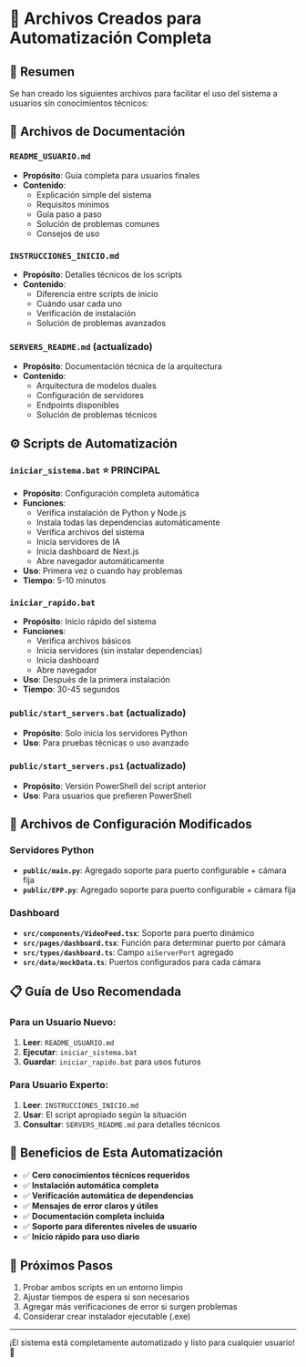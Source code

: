 # 📁 Archivos Creados para Automatización Completa

## 🎯 Resumen
Se han creado los siguientes archivos para facilitar el uso del sistema a usuarios sin conocimientos técnicos:

## 📖 Archivos de Documentación

### `README_USUARIO.md`
- **Propósito**: Guía completa para usuarios finales
- **Contenido**:
  - Explicación simple del sistema
  - Requisitos mínimos
  - Guía paso a paso
  - Solución de problemas comunes
  - Consejos de uso

### `INSTRUCCIONES_INICIO.md`
- **Propósito**: Detalles técnicos de los scripts
- **Contenido**:
  - Diferencia entre scripts de inicio
  - Cuándo usar cada uno
  - Verificación de instalación
  - Solución de problemas avanzados

### `SERVERS_README.md` (actualizado)
- **Propósito**: Documentación técnica de la arquitectura
- **Contenido**:
  - Arquitectura de modelos duales
  - Configuración de servidores
  - Endpoints disponibles
  - Solución de problemas técnicos

## ⚙️ Scripts de Automatización

### `iniciar_sistema.bat` ⭐ **PRINCIPAL**
- **Propósito**: Configuración completa automática
- **Funciones**:
  - Verifica instalación de Python y Node.js
  - Instala todas las dependencias automáticamente
  - Verifica archivos del sistema
  - Inicia servidores de IA
  - Inicia dashboard de Next.js
  - Abre navegador automáticamente
- **Uso**: Primera vez o cuando hay problemas
- **Tiempo**: 5-10 minutos

### `iniciar_rapido.bat`
- **Propósito**: Inicio rápido del sistema
- **Funciones**:
  - Verifica archivos básicos
  - Inicia servidores (sin instalar dependencias)
  - Inicia dashboard
  - Abre navegador
- **Uso**: Después de la primera instalación
- **Tiempo**: 30-45 segundos

### `public/start_servers.bat` (actualizado)
- **Propósito**: Solo inicia los servidores Python
- **Uso**: Para pruebas técnicas o uso avanzado

### `public/start_servers.ps1` (actualizado)
- **Propósito**: Versión PowerShell del script anterior
- **Uso**: Para usuarios que prefieren PowerShell

## 🔧 Archivos de Configuración Modificados

### Servidores Python
- **`public/main.py`**: Agregado soporte para puerto configurable + cámara fija
- **`public/EPP.py`**: Agregado soporte para puerto configurable + cámara fija

### Dashboard
- **`src/components/VideoFeed.tsx`**: Soporte para puerto dinámico
- **`src/pages/dashboard.tsx`**: Función para determinar puerto por cámara
- **`src/types/dashboard.ts`**: Campo `aiServerPort` agregado
- **`src/data/mockData.ts`**: Puertos configurados para cada cámara

## 📋 Guía de Uso Recomendada

### Para un Usuario Nuevo:
1. **Leer**: `README_USUARIO.md`
2. **Ejecutar**: `iniciar_sistema.bat`
3. **Guardar**: `iniciar_rapido.bat` para usos futuros

### Para Usuario Experto:
1. **Leer**: `INSTRUCCIONES_INICIO.md`
2. **Usar**: El script apropiado según la situación
3. **Consultar**: `SERVERS_README.md` para detalles técnicos

## 🎯 Beneficios de Esta Automatización

- ✅ **Cero conocimientos técnicos requeridos**
- ✅ **Instalación automática completa**
- ✅ **Verificación automática de dependencias**
- ✅ **Mensajes de error claros y útiles**
- ✅ **Documentación completa incluida**
- ✅ **Soporte para diferentes niveles de usuario**
- ✅ **Inicio rápido para uso diario**

## 🚀 Próximos Pasos

1. Probar ambos scripts en un entorno limpio
2. Ajustar tiempos de espera si son necesarios
3. Agregar más verificaciones de error si surgen problemas
4. Considerar crear instalador ejecutable (.exe)

---

¡El sistema está completamente automatizado y listo para cualquier usuario! 🎉
